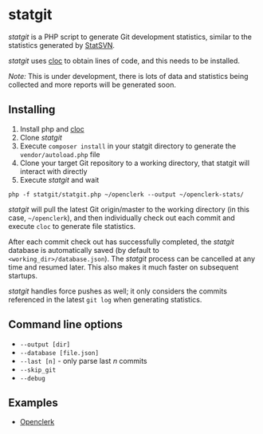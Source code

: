 statgit
=======

_statgit_ is a PHP script to generate Git development statistics,
similar to the statistics generated by [StatSVN](http://www.statsvn.org/).

_statgit_ uses [cloc](http://cloc.sourceforge.net/) to obtain lines of code, and this needs to
be installed.

_Note:_ This is under development, there is lots of data and statistics being collected and more reports
will be generated soon.

## Installing

1. Install php and [cloc](http://cloc.sourceforge.net/)
1. Clone _statgit_
1. Execute `composer install` in your statgit directory to generate the `vendor/autoload.php` file
1. Clone your target Git repository to a working directory, that statgit will interact with directly
1. Execute _statgit_ and wait

```
php -f statgit/statgit.php ~/openclerk --output ~/openclerk-stats/
```

_statgit_ will pull the latest Git origin/master to the working directory (in this case, `~/openclerk`),
and then individually check out each commit and execute `cloc` to generate file statistics.

After each commit check out has successfully completed, the _statgit_ database is automatically saved
(by default to `<working_dir>/database.json`). The _statgit_ process can be cancelled at any time and
resumed later. This also makes it much faster on subsequent startups.

_statgit_ handles force pushes as well; it only considers the commits referenced in the latest `git log`
when generating statistics.

## Command line options

* `--output [dir]`
* `--database [file.json]`
* `--last [n]` - only parse last _n_ commits
* `--skip_git`
* `--debug`

## Examples

* [Openclerk](http://openclerk.org/statgit/)
